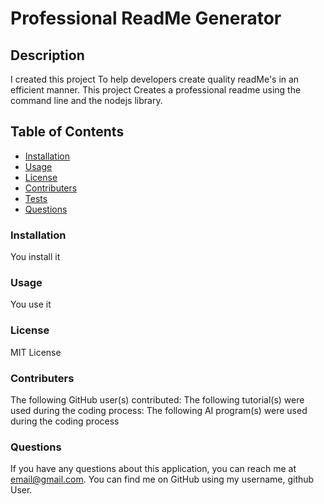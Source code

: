 # Professional ReadMe Generator

## Description

I created this project To help developers create quality readMe's in an efficient manner.
This project Creates a professional readme using the command line and the nodejs library.

## Table of Contents


  - [Installation](#installation)
  - [Usage](#usage)
  - [License](#license)
  - [Contributers](#contributers)
  - [Tests](#tests)
  - [Questions](#questions)

<a id="installation"></a>
    
### Installation
    
You install it

<a id="usage"></a>
    
### Usage
    
You use it

<a id="license"></a>
    
### License
    
MIT License

<a id="contributers"></a>
    
### Contributers

The following GitHub user(s) contributed: 
The following tutorial(s) were used during the coding process: 
The following AI program(s) were used during the coding process

<a id="questions"></a>
    
### Questions

If you have any questions about this application, you can reach me at email@gmail.com.
You can find me on GitHub using my username, github User.